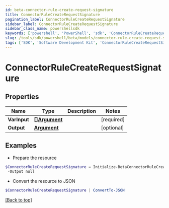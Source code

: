 ```yaml
---
id: beta-connector-rule-create-request-signature
title: ConnectorRuleCreateRequestSignature
pagination_label: ConnectorRuleCreateRequestSignature
sidebar_label: ConnectorRuleCreateRequestSignature
sidebar_class_name: powershellsdk
keywords: ['powershell', 'PowerShell', 'sdk', 'ConnectorRuleCreateRequestSignature', 'BetaConnectorRuleCreateRequestSignature'] 
slug: /tools/sdk/powershell/beta/models/connector-rule-create-request-signature
tags: ['SDK', 'Software Development Kit', 'ConnectorRuleCreateRequestSignature', 'BetaConnectorRuleCreateRequestSignature']
---
```



# ConnectorRuleCreateRequestSignature

## Properties

Name | Type | Description | Notes
------------ | ------------- | ------------- | -------------
**VarInput** | [**[]Argument**](argument) |  | [required]
**Output** | [**Argument**](argument) |  | [optional] 

## Examples

- Prepare the resource
```powershell
$ConnectorRuleCreateRequestSignature = Initialize-BetaConnectorRuleCreateRequestSignature  -VarInput null `
 -Output null
```

- Convert the resource to JSON
```powershell
$ConnectorRuleCreateRequestSignature | ConvertTo-JSON
```


[[Back to top]](#) 

